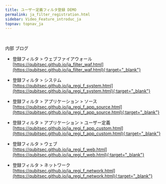 ```yaml
---
title: ユーザー定義フィルタ登録 DEMO
permalink: ja_filter_registration.html
sidebar: Video_Feature_introduc_ja
topnav: topnav_ja
---
```


<!-- <style>.embed-container { position: relative; padding-bottom: 56.25%; height: 0; overflow: hidden; max-width: 100%; } .embed-container iframe, .embed-container object, .embed-container embed { position: absolute; top: 0; left: 0; width: 100%; height: 100%; }</style><div class='embed-container'><iframe src='https://www.youtube.com/embed/0eABi8J2DMY' frameborder='0' allowfullscreen></iframe></div> -->

<br />

内部 ブログ  

- 登録フィルタ > ウェブファイアウォール   
[https://qubitsec.github.io/ja_filter_waf.html](https://qubitsec.github.io/ja_filter_waf.html){:target="_blank"}

- 登録フィルタ > システム   
[https://qubitsec.github.io/ja_regi_f_system.html](https://qubitsec.github.io/ja_regi_f_system.html){:target="_blank"}

- 登録フィルタ > アプリケーション > ソース  
[https://qubitsec.github.io/ja_regi_f_app_source.html](https://qubitsec.github.io/ja_regi_f_app_source.html){:target="_blank"}

- 登録フィルタ > アプリケーション > ユーザー定義   
[https://qubitsec.github.io/ja_regi_f_app_custom.html](https://qubitsec.github.io/ja_regi_f_app_custom.html){:target="_blank"}

- 登録フィルタ > ウェブ   
[https://qubitsec.github.io/ja_regi_f_web.html](https://qubitsec.github.io/ja_regi_f_web.html){:target="_blank"}

- 登録フィルタ > ネットワーク   
[https://qubitsec.github.io/ja_regi_f_network.html](https://qubitsec.github.io/ja_regi_f_network.html){:target="_blank"}